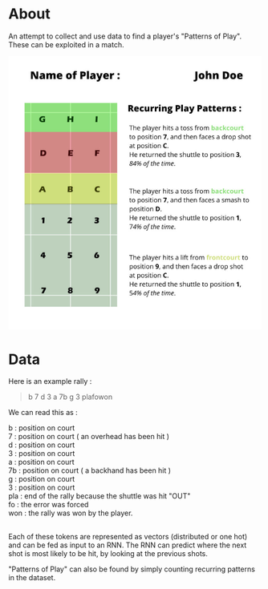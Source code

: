 # About
An attempt to collect and use data to find a player's "Patterns of Play". These can be exploited in a match.

![Sample report](<./samplereport.jpg>)

# Data
Here is an example rally :
> b 7 d 3 a 7b g 3 plafowon 

We can read this as :

b    : position on court\
7    : position on court ( an overhead has been hit )\
d    : position on court\
3    : position on court\
a    : position on court\
7b  : position on court ( a backhand has been hit )\
g    : position on court\
3    : position on court\
pla  : end of the rally because the shuttle was hit "OUT"\
fo   : the error was forced\
won  : the rally was won by the player.

##

Each of these tokens are represented as vectors (distributed or one hot) and can be fed as input to an RNN.
The RNN can predict where the next shot is most likely to be hit, by looking at the previous shots.

"Patterns of Play" can also be found by simply counting recurring patterns in the dataset.
